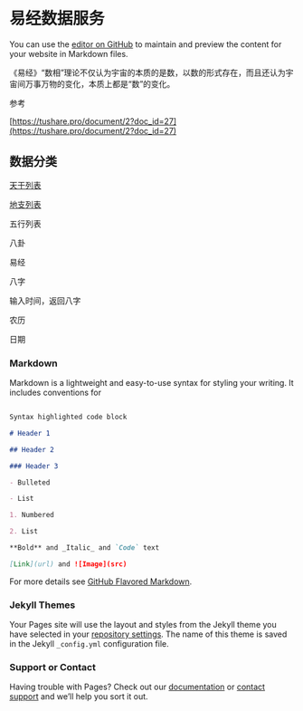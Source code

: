# 易经数据服务 

You can use the [editor on GitHub](https://github.com/ichingstudent/ichingstudent.github.io/edit/pages/README.md) to maintain and preview the content for your website in Markdown files. 

《易经》“数相”理论不仅认为宇宙的本质的是数，以数的形式存在，而且还认为宇宙间万事万物的变化，本质上都是“数”的变化。

参考 

[https://tushare.pro/document/2?doc_id=27](https://tushare.pro/document/2?doc_id=27)

## 数据分类 

[天干列表](/docs/basic_data.md)

[地支列表](/docs/basic_data)

五行列表 

八卦 

易经 



八字 

输入时间，返回八字 

农历 

日期 



### Markdown 

Markdown is a lightweight and easy-to-use syntax for styling your writing. It includes conventions for 

```markdown 

Syntax highlighted code block 

# Header 1 

## Header 2 

### Header 3 

- Bulleted 

- List 

1. Numbered 

2. List 

**Bold** and _Italic_ and `Code` text 

[Link](url) and ![Image](src) 

``` 

For more details see [GitHub Flavored Markdown](https://guides.github.com/features/mastering-markdown/). 

### Jekyll Themes 

Your Pages site will use the layout and styles from the Jekyll theme you have selected in your [repository settings](https://github.com/ichingstudent/ichingstudent.github.io/settings). The name of this theme is saved in the Jekyll `_config.yml` configuration file. 

### Support or Contact 

Having trouble with Pages? Check out our [documentation](https://help.github.com/categories/github-pages-basics/) or [contact support](https://github.com/contact) and we’ll help you sort it out. 



